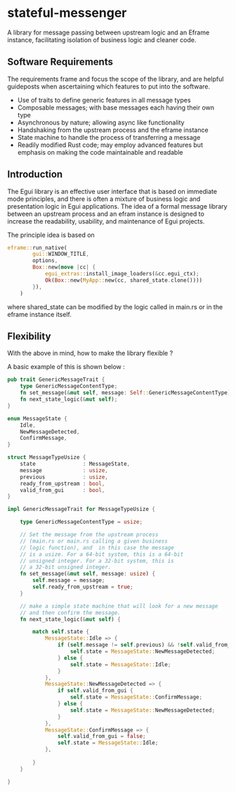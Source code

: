 # stateful-messenger
A library for message passing between upstream logic and an Eframe instance, facilitating isolation of business logic and cleaner code.

## Software Requirements 

The requirements frame and focus the scope of the library, and are helpful guideposts when ascertaining which features to put into the software. 

- Use of traits to define generic features in all message types
- Composable messages; with base messages each having their own type
- Asynchronous by nature; allowing async like functionality
- Handshaking from the upstream process and the eframe instance
- State machine to handle the process of transferring a message
- Readily modified Rust code; may employ advanced features but emphasis on making the code maintainable and readable

## Introduction

The Egui library is an effective user interface that is based on immediate mode principles, and there is often 
a mixture of business logic and presentation logic in Egui applications. The idea of a formal message library 
between an upstream process and an efram instance is designed to increase the readability, usability, and maintenance
of Egui projects. 

The principle idea is based on 

```rust
eframe::run_native(
        gui::WINDOW_TITLE,
        options,
        Box::new(move |cc| {
            egui_extras::install_image_loaders(&cc.egui_ctx);
            Ok(Box::new(MyApp::new(cc, shared_state.clone())))
        }),
    )
```

where shared_state can be modified by the logic called in main.rs or in the eframe instance itself. 


## Flexibility

With the above in mind, how to make the library flexible ? 

A basic example of this is shown below : 

```rust
pub trait GenericMessageTrait {
    type GenericMessageContentType;
    fn set_message(&mut self, message: Self::GenericMessageContentType);
    fn next_state_logic(&mut self);
}

enum MessageState {
    Idle, 
    NewMessageDetected,
    ConfirmMessage,
}

struct MessageTypeUsize {
    state               : MessageState,
    message             : usize, 
    previous            : usize, 
    ready_from_upstream : bool,
    valid_from_gui      : bool,
}

impl GenericMessageTrait for MessageTypeUsize {

    type GenericMessageContentType = usize;

    // Set the message from the upstream process 
    // (main.rs or main.rs calling a given business 
    // logic function), and  in this case the message 
    // is a usize. For a 64-bit system, this is a 64-bit 
    // unsigned integer. For a 32-bit system, this is 
    // a 32-bit unsigned integer.
    fn set_message(&mut self, message: usize) {
        self.message = message;
        self.ready_from_upstream = true;
    }

    // make a simple state machine that will look for a new message
    // and then confirm the message.
    fn next_state_logic(&mut self) {

        match self.state {
            MessageState::Idle => {
                if (self.message != self.previous) && !self.valid_from_gui {
                    self.state = MessageState::NewMessageDetected;
                } else {
                    self.state = MessageState::Idle;
                }
            },
            MessageState::NewMessageDetected => {
                if self.valid_from_gui {
                    self.state = MessageState::ConfirmMessage;
                } else {
                    self.state = MessageState::NewMessageDetected;
                }
            },
            MessageState::ConfirmMessage => {
                self.valid_from_gui = false;
                self.state = MessageState::Idle;
            },
        
        }
    }

}
```



